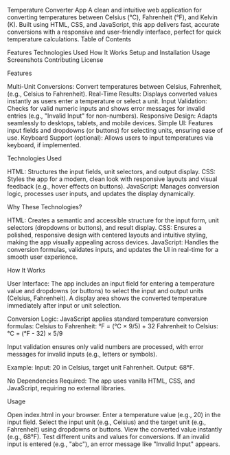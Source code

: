Temperature Converter App
A clean and intuitive web application for converting temperatures between Celsius (°C), Fahrenheit (°F), and Kelvin (K). Built using HTML, CSS, and JavaScript, this app delivers fast, accurate conversions with a responsive and user-friendly interface, perfect for quick temperature calculations.
Table of Contents

Features
Technologies Used
How It Works
Setup and Installation
Usage
Screenshots
Contributing
License

Features

Multi-Unit Conversions: Convert temperatures between Celsius, Fahrenheit,  (e.g., Celsius to Fahrenheit).
Real-Time Results: Displays converted values instantly as users enter a temperature or select a unit.
Input Validation: Checks for valid numeric inputs and shows error messages for invalid entries (e.g., "Invalid Input" for non-numbers).
Responsive Design: Adapts seamlessly to desktops, tablets, and mobile devices.
Simple UI: Features input fields and dropdowns (or buttons) for selecting units, ensuring ease of use.
Keyboard Support (optional): Allows users to input temperatures via keyboard, if implemented.

Technologies Used

HTML: Structures the input fields, unit selectors, and output display.
CSS: Styles the app for a modern, clean look with responsive layouts and visual feedback (e.g., hover effects on buttons).
JavaScript: Manages conversion logic, processes user inputs, and updates the display dynamically.

Why These Technologies?

HTML: Creates a semantic and accessible structure for the input form, unit selectors (dropdowns or buttons), and result display.
CSS: Ensures a polished, responsive design with centered layouts and intuitive styling, making the app visually appealing across devices.
JavaScript: Handles the conversion formulas, validates inputs, and updates the UI in real-time for a smooth user experience.

How It Works

User Interface:
The app includes an input field for entering a temperature value and dropdowns (or buttons) to select the input and output units (Celsius, Fahrenheit).
A display area shows the converted temperature immediately after input or unit selection.


Conversion Logic:
JavaScript applies standard temperature conversion formulas:
Celsius to Fahrenheit: °F = (°C × 9/5) + 32
Fahrenheit to Celsius: °C = (°F - 32) × 5/9



Input validation ensures only valid numbers are processed, with error messages for invalid inputs (e.g., letters or symbols).


Example:
Input: 20 in Celsius, target unit Fahrenheit.
Output: 68°F.







No Dependencies Required:
The app uses vanilla HTML, CSS, and JavaScript, requiring no external libraries.



Usage

Open index.html in your browser.
Enter a temperature value (e.g., 20) in the input field.
Select the input unit (e.g., Celsius) and the target unit (e.g., Fahrenheit) using dropdowns or buttons.
View the converted value instantly (e.g., 68°F).
Test different units and values for conversions.
If an invalid input is entered (e.g., "abc"), an error message like "Invalid Input" appears.




